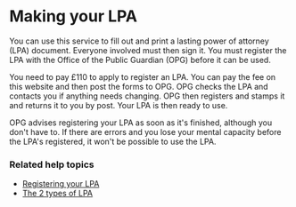 # Making your LPA

You can use this service to fill out and print a lasting power of attorney (LPA) document. Everyone involved must then sign it. You must register the LPA with the Office of the Public Guardian (OPG) before it can be used.

You need to pay £110 to apply to register an LPA. You can pay the fee on this website and then post the forms to OPG. OPG checks the LPA and contacts you if anything needs changing. OPG then registers and stamps it and returns it to you by post. Your LPA is then ready to use.

OPG advises registering your LPA as soon as it's finished, although you don't have to. If there are errors and you lose your mental capacity before the LPA's registered, it won't be possible to use the LPA.

### Related help topics
* [Registering your LPA](/help/#topic-registering-the-lpa)
* [The 2 types of LPA](/help/#topic-the-2-types-of-lpa)
